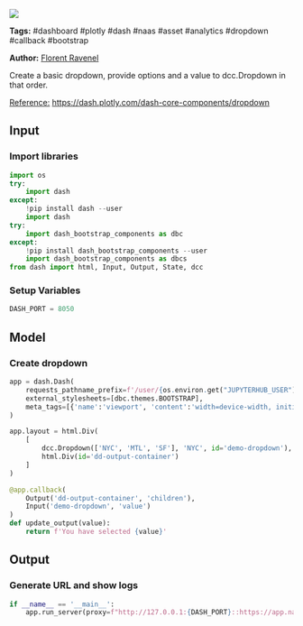 <a href="https://app.naas.ai/user-redirect/naas/downloader?url=https://raw.githubusercontent.com/jupyter-naas/awesome-notebooks/master/Dash/Dash_Create_Dropdown_Callback.ipynb" target="_parent"><img src="https://naasai-public.s3.eu-west-3.amazonaws.com/open_in_naas.svg"/></a>

**Tags:** #dashboard #plotly #dash #naas #asset #analytics #dropdown #callback #bootstrap

**Author:** [Florent Ravenel](https://www.linkedin.com/in/florent-ravenel/)

Create a basic dropdown, provide options and a value to dcc.Dropdown in that order.

<u>Reference:</u> https://dash.plotly.com/dash-core-components/dropdown

## Input

### Import libraries


```python
import os
try:
    import dash
except:
    !pip install dash --user
    import dash
try:
    import dash_bootstrap_components as dbc
except:
    !pip install dash_bootstrap_components --user
    import dash_bootstrap_components as dbcs
from dash import html, Input, Output, State, dcc
```

### Setup Variables


```python
DASH_PORT = 8050
```

## Model

### Create dropdown


```python
app = dash.Dash(
    requests_pathname_prefix=f'/user/{os.environ.get("JUPYTERHUB_USER")}/proxy/{DASH_PORT}/', 
    external_stylesheets=[dbc.themes.BOOTSTRAP],
    meta_tags=[{'name':'viewport', 'content':'width=device-width, initial-scale=1.0'}]
) 

app.layout = html.Div(
    [
        dcc.Dropdown(['NYC', 'MTL', 'SF'], 'NYC', id='demo-dropdown'),
        html.Div(id='dd-output-container')
    ]
)

@app.callback(
    Output('dd-output-container', 'children'),
    Input('demo-dropdown', 'value')
)
def update_output(value):
    return f'You have selected {value}'
```

## Output

### Generate URL and show logs


```python
if __name__ == '__main__':
    app.run_server(proxy=f"http://127.0.0.1:{DASH_PORT}::https://app.naas.ai")
```
